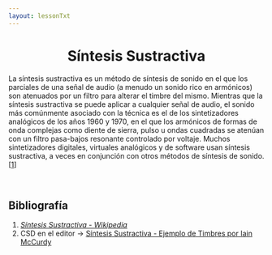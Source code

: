 ```yaml
---
layout: lessonTxt
---
```


# <center> Síntesis Sustractiva </center>


La síntesis sustractiva es un método de síntesis de sonido en el que los parciales de una señal de audio (a menudo un sonido rico en armónicos) son atenuados por un filtro para alterar el timbre del mismo. Mientras que la síntesis sustractiva se puede aplicar a cualquier señal de audio, el sonido más comúnmente asociado con la técnica es el de los sintetizadores analógicos de los años 1960 y 1970, en el que los armónicos de formas de onda complejas como diente de sierra, pulso u ondas cuadradas se atenúan con un filtro pasa-bajos resonante controlado por voltaje. Muchos sintetizadores digitales, virtuales analógicos y de software usan síntesis sustractiva, a veces en conjunción con otros métodos de síntesis de sonido. [<a href="https://es.wikipedia.org/wiki/S%C3%ADntesis_substractiva">1</a>]

<br>

## Bibliografía

1. <a href="https://es.wikipedia.org/wiki/S%C3%ADntesis_substractiva"><i>Síntesis Sustractiva - Wikipedia</i></a>
2. CSD en el editor -> <a href="{{site.baseurl}}/lessons/sintesis_aditiva/side_projects/sintesis_sustractiva/Introduccion.csd">Síntesis Sustractiva - Ejemplo de Timbres por Iain McCurdy</a>

<br>
